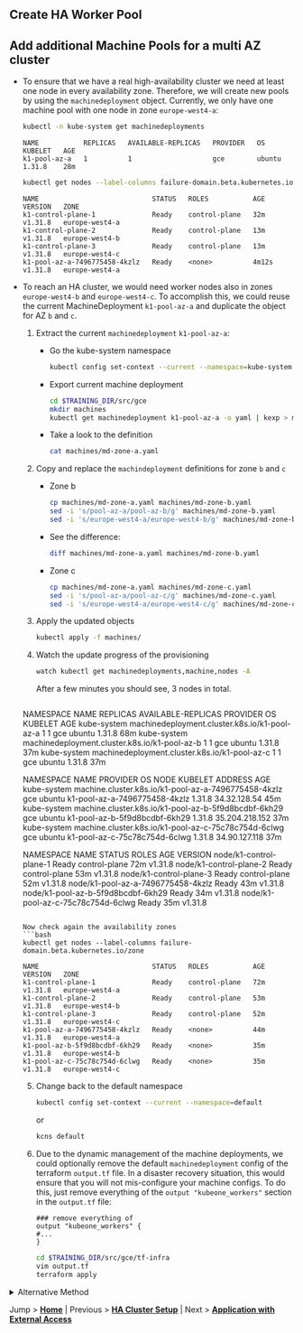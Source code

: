 ## Create HA Worker Pool

## Add additional Machine Pools for a multi AZ cluster

* To ensure that we have a real high-availability cluster we need at least one node in every availability zone. Therefore, we will create new pools by using the `machinedeployment` object. Currently, we only have one machine pool with one node in zone `europe-west4-a`:
  ```bash
  kubectl -n kube-system get machinedeployments
  ```

  ```text
  NAME           REPLICAS   AVAILABLE-REPLICAS   PROVIDER   OS       KUBELET   AGE
  k1-pool-az-a   1          1                    gce        ubuntu   1.31.8    28m
  ```
  
  ```bash
  kubectl get nodes --label-columns failure-domain.beta.kubernetes.io/zone
  ```

  ```text
  NAME                            STATUS   ROLES           AGE     VERSION   ZONE
  k1-control-plane-1              Ready    control-plane   32m     v1.31.8   europe-west4-a
  k1-control-plane-2              Ready    control-plane   13m     v1.31.8   europe-west4-b
  k1-control-plane-3              Ready    control-plane   13m     v1.31.8   europe-west4-c
  k1-pool-az-a-7496775458-4kzlz   Ready    <none>          4m12s   v1.31.8   europe-west4-a
  ```   

* To reach an HA cluster, we would need worker nodes also in zones `europe-west4-b` and `europe-west4-c`. To accomplish this, we could reuse the current MachineDeployment `k1-pool-az-a` and duplicate the object for AZ `b` and `c`.
  1. Extract the current `machinedeployment` `k1-pool-az-a`:
     * Go the kube-system namespace
       ```bash
       kubectl config set-context --current --namespace=kube-system
       ```
     * Export current machine deployment
       ```bash
       cd $TRAINING_DIR/src/gce
       mkdir machines
       kubectl get machinedeployment k1-pool-az-a -o yaml | kexp > machines/md-zone-a.yaml
       ```
     * Take a look to the definition
       ```bash
       cat machines/md-zone-a.yaml
       ```


  2. Copy and replace the `machindeployment` definitions for zone `b` and `c`
     * Zone b
       ```bash
       cp machines/md-zone-a.yaml machines/md-zone-b.yaml
       sed -i 's/pool-az-a/pool-az-b/g' machines/md-zone-b.yaml
       sed -i 's/europe-west4-a/europe-west4-b/g' machines/md-zone-b.yaml
       ```
     * See the difference:
       ```bash
       diff machines/md-zone-a.yaml machines/md-zone-b.yaml
       ```
     * Zone c
       ```bash
       cp machines/md-zone-a.yaml machines/md-zone-c.yaml
       sed -i 's/pool-az-a/pool-az-c/g' machines/md-zone-c.yaml
       sed -i 's/europe-west4-a/europe-west4-c/g' machines/md-zone-c.yaml
       ```

  3. Apply the updated objects
     ```bash
     kubectl apply -f machines/
     ```
  
  4. Watch the update progress of the provisioning
     ```bash
     watch kubectl get machinedeployments,machine,nodes -A
     ```
     After a few minutes you should see, 3 nodes in total.
     ```text
    NAMESPACE     NAME                                            REPLICAS   AVAILABLE-REPLICAS   PROVIDER   OS       KUBELET   AGE
    kube-system   machinedeployment.cluster.k8s.io/k1-pool-az-a   1          1                    gce        ubuntu   1.31.8    68m
    kube-system   machinedeployment.cluster.k8s.io/k1-pool-az-b   1          1                    gce        ubuntu   1.31.8    37m
    kube-system   machinedeployment.cluster.k8s.io/k1-pool-az-c   1          1                    gce        ubuntu   1.31.8    37m

    NAMESPACE     NAME                                                   PROVIDER   OS       NODE                            KUBELET   ADDRESS          AGE
    kube-system   machine.cluster.k8s.io/k1-pool-az-a-7496775458-4kzlz   gce        ubuntu   k1-pool-az-a-7496775458-4kzlz   1.31.8    34.32.128.54     45m
    kube-system   machine.cluster.k8s.io/k1-pool-az-b-5f9d8bcdbf-6kh29   gce        ubuntu   k1-pool-az-b-5f9d8bcdbf-6kh29   1.31.8    35.204.218.152   37m
    kube-system   machine.cluster.k8s.io/k1-pool-az-c-75c78c754d-6clwg   gce        ubuntu   k1-pool-az-c-75c78c754d-6clwg   1.31.8    34.90.127.118    37m

    NAMESPACE   NAME                                 STATUS   ROLES           AGE   VERSION
                node/k1-control-plane-1              Ready    control-plane   72m   v1.31.8
                node/k1-control-plane-2              Ready    control-plane   53m   v1.31.8
                node/k1-control-plane-3              Ready    control-plane   52m   v1.31.8
                node/k1-pool-az-a-7496775458-4kzlz   Ready    <none>          43m   v1.31.8
                node/k1-pool-az-b-5f9d8bcdbf-6kh29   Ready    <none>          34m   v1.31.8
                node/k1-pool-az-c-75c78c754d-6clwg   Ready    <none>          35m   v1.31.8
     ```
     
    Now check again the availability zones
    ```bash
    kubectl get nodes --label-columns failure-domain.beta.kubernetes.io/zone
    ```
    ```text
    NAME                            STATUS   ROLES           AGE   VERSION   ZONE
    k1-control-plane-1              Ready    control-plane   72m   v1.31.8   europe-west4-a
    k1-control-plane-2              Ready    control-plane   53m   v1.31.8   europe-west4-b
    k1-control-plane-3              Ready    control-plane   52m   v1.31.8   europe-west4-c
    k1-pool-az-a-7496775458-4kzlz   Ready    <none>          44m   v1.31.8   europe-west4-a
    k1-pool-az-b-5f9d8bcdbf-6kh29   Ready    <none>          35m   v1.31.8   europe-west4-b
    k1-pool-az-c-75c78c754d-6clwg   Ready    <none>          35m   v1.31.8   europe-west4-c
    ```

  5. Change back to the default namespace
     ```bash
     kubectl config set-context --current --namespace=default
     ```
     or
     ```bash
     kcns default
     ```

  6. Due to the dynamic management of the machine deployments, we could optionally remove the default `machinedeployment` config of the terraform `output.tf` file. In a disaster recovery situation, this would ensure that you will not mis-configure your machine configs. To do this, just remove everything of the `output "kubeone_workers"` section in the `output.tf` file:
     ```hcl-terraform
     ### remove everything of
     output "kubeone_workers" {
     #...
     }
     ```
     
     ```bash
     cd $TRAINING_DIR/src/gce/tf-infra
     vim output.tf
     terraform apply
     ```

<details>
<summary>Alternative Method</summary>

### (Alternative) HA by default in the Terraform output definition

Another option is to add the needed machine pools already in the beginning to the setup. To do this take a look into the `output.tf` and uncomment the complete section of `"${var.cluster_name}-pool-az-b"` and `"${var.cluster_name}-pool-az-c"`. If you would now create a new cluster, we would automatically get 3 `machinedeployments` for every zone.

```bash
terraform apply
kubeone apply -t . -m ../kubeone.yaml --verbose
```

> ***NOTE:*** The management of the worker nodes is way more flexible than that of the control plane nodes, so it's **NOT** recommended using the `output.tf` for the long term maintenance of the machine deployment objects. We recommend the usage of `md-XXX.yaml` files together with git to manage the cluster sizing. If no initial MachineDeployment should be created, remove all `"${var.cluster_name}-pool-az-X"` sections. 
</details>

Jump > [**Home**](../README.md) | Previous > [**HA Cluster Setup**](../05_HA-master/README.md) | Next > [**Application with External Access**](../07_deploy-app-02-external-access/README.md)